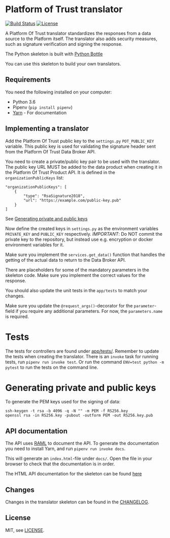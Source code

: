 # Platform of Trust translator

[![Build Status](https://travis-ci.org/PlatformOfTrust/translator-skeleton-python.svg?branch=master)](https://travis-ci.org/PlatformOfTrust/translator-skeleton-python)
[![License](https://img.shields.io/badge/license-MIT-blue.svg)](LICENSE)

A Platform Of Trust translator standardizes the responses from a data 
source to the Platform itself. The translator also adds security measures,
such as signature verification and signing the response.

The Python skeleton is built with [Python Bottle](https://bottlepy.org/docs/0.12/)

You can use this skeleton to build your own translators.

## Requirements

You need the following installed on your computer:

- Python 3.6
- Pipenv (`pip install pipenv`)
- [Yarn](https://yarnpkg.com/lang/en/docs/install/) - For documentation

## Implementing a translator

Add the Platform Of Trust public key to the `settings.py` `POT_PUBLIC_KEY` 
variable. This public key is used for validating the signature
header sent from the Platform Of Trust Data Broker API.

You need to create a private/public key pair to be used with the translator.
The public key URL MUST be added to the data product when creating it in the 
Platform Of Trust Product API. It is defined in the `organizationPublicKeys`
list:

    "organizationPublicKeys": [
        {
            "type": "RsaSignature2018",
            "url": "https://example.com/public-key.pub"
        }
    ]

See [Generating private and public keys](README.md#Generating-private-and-public-keys)

Now define the created keys in `settings.py` as the environment variables
`PRIVATE_KEY` and `PUBLIC_KEY` respectively. *IMPORTANT*: Do NOT commit the 
private key to the repository, but instead use e.g. encryption or docker
environment variables for it. 

Make sure you implement the `services.get_data()` function that handles
the getting of the actual data to return to the Data Broker API.

There are placeholders for some of the mandatory parameters in the skeleton code.
Make sure you implement the correct values for the response.

You should also update the unit tests in the `app/tests` to match your changes.

Make sure you update the `@request_args()`-decorator for the `parameter`-field if you
require any additional parameters. For now, the `parameters.name` is required.

# Tests

The tests for controllers are found under [app/tests/](app/tests).
Remember to update the tests when creating the translator.
There is an `invoke` task for running tests, run `pipenv run invoke test`.
Or run the command `ENV=test python -m pytest` to run the tests on the command
line.

# Generating private and public keys

To generate the PEM keys used for the signing of data:

    ssh-keygen -t rsa -b 4096 -q -N "" -m PEM -f RS256.key
    openssl rsa -in RS256.key -pubout -outform PEM -out RS256.key.pub

## API documentation

The API uses [RAML](https://github.com/raml-org/raml-spec/blob/master/versions/raml-10/raml-10.md)
to document the API. To generate the documentation you need to install Yarn,
and run `pipenv run invoke docs`.

This will generate an `index.html`-file under `docs/`. Open the file in your 
browser to check that the documentation is in order.

The HTML API documentation for the skeleton can be found [here](https://platformoftrust.github.io/translator-skeleton-python/)

## Changes

Changes in the translator skeleton can be found in the [CHANGELOG](CHANGELOG.md).

## License

MIT, see [LICENSE](LICENSE).